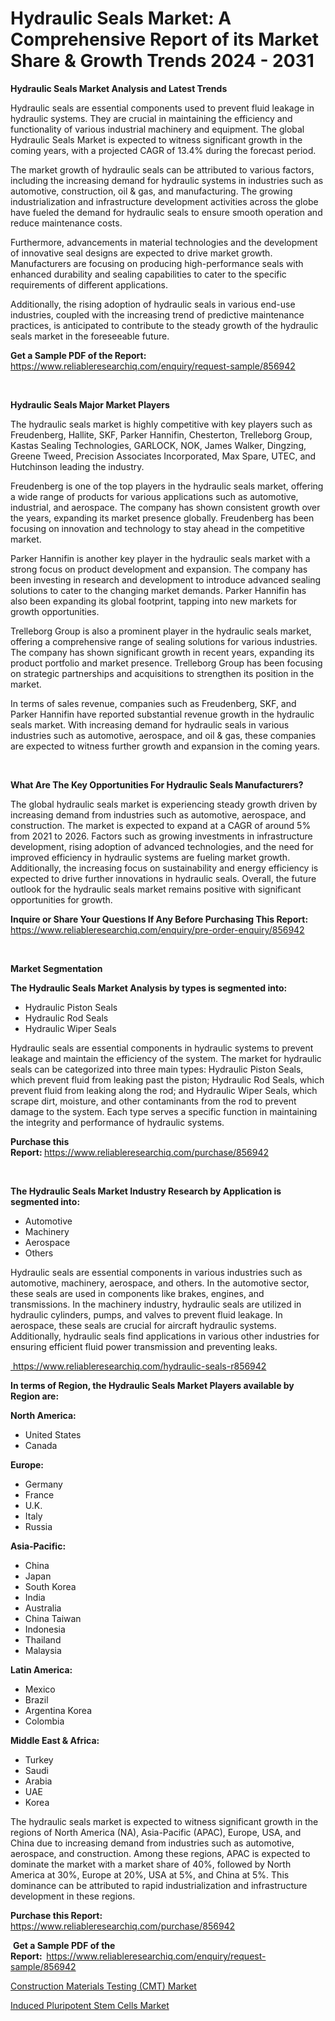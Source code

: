<p><h1>Hydraulic Seals Market: A Comprehensive Report of its Market Share & Growth Trends 2024 - 2031</h1></p><p><strong>Hydraulic Seals Market Analysis and Latest Trends</strong></p>
<p><p>Hydraulic seals are essential components used to prevent fluid leakage in hydraulic systems. They are crucial in maintaining the efficiency and functionality of various industrial machinery and equipment. The global Hydraulic Seals Market is expected to witness significant growth in the coming years, with a projected CAGR of 13.4% during the forecast period.</p><p>The market growth of hydraulic seals can be attributed to various factors, including the increasing demand for hydraulic systems in industries such as automotive, construction, oil & gas, and manufacturing. The growing industrialization and infrastructure development activities across the globe have fueled the demand for hydraulic seals to ensure smooth operation and reduce maintenance costs.</p><p>Furthermore, advancements in material technologies and the development of innovative seal designs are expected to drive market growth. Manufacturers are focusing on producing high-performance seals with enhanced durability and sealing capabilities to cater to the specific requirements of different applications.</p><p>Additionally, the rising adoption of hydraulic seals in various end-use industries, coupled with the increasing trend of predictive maintenance practices, is anticipated to contribute to the steady growth of the hydraulic seals market in the foreseeable future.</p></p>
<p><strong>Get a Sample PDF of the Report:&nbsp;</strong> <a href="https://www.reliableresearchiq.com/enquiry/request-sample/856942">https://www.reliableresearchiq.com/enquiry/request-sample/856942</a></p>
<p>&nbsp;</p>
<p><strong>Hydraulic Seals Major Market Players</strong></p>
<p><p>The hydraulic seals market is highly competitive with key players such as Freudenberg, Hallite, SKF, Parker Hannifin, Chesterton, Trelleborg Group, Kastas Sealing Technologies, GARLOCK, NOK, James Walker, Dingzing, Greene Tweed, Precision Associates Incorporated, Max Spare, UTEC, and Hutchinson leading the industry.</p><p>Freudenberg is one of the top players in the hydraulic seals market, offering a wide range of products for various applications such as automotive, industrial, and aerospace. The company has shown consistent growth over the years, expanding its market presence globally. Freudenberg has been focusing on innovation and technology to stay ahead in the competitive market.</p><p>Parker Hannifin is another key player in the hydraulic seals market with a strong focus on product development and expansion. The company has been investing in research and development to introduce advanced sealing solutions to cater to the changing market demands. Parker Hannifin has also been expanding its global footprint, tapping into new markets for growth opportunities.</p><p>Trelleborg Group is also a prominent player in the hydraulic seals market, offering a comprehensive range of sealing solutions for various industries. The company has shown significant growth in recent years, expanding its product portfolio and market presence. Trelleborg Group has been focusing on strategic partnerships and acquisitions to strengthen its position in the market.</p><p>In terms of sales revenue, companies such as Freudenberg, SKF, and Parker Hannifin have reported substantial revenue growth in the hydraulic seals market. With increasing demand for hydraulic seals in various industries such as automotive, aerospace, and oil & gas, these companies are expected to witness further growth and expansion in the coming years.</p></p>
<p>&nbsp;</p>
<p><strong>What Are The Key Opportunities For Hydraulic Seals Manufacturers?</strong></p>
<p><p>The global hydraulic seals market is experiencing steady growth driven by increasing demand from industries such as automotive, aerospace, and construction. The market is expected to expand at a CAGR of around 5% from 2021 to 2026. Factors such as growing investments in infrastructure development, rising adoption of advanced technologies, and the need for improved efficiency in hydraulic systems are fueling market growth. Additionally, the increasing focus on sustainability and energy efficiency is expected to drive further innovations in hydraulic seals. Overall, the future outlook for the hydraulic seals market remains positive with significant opportunities for growth.</p></p>
<p><strong>Inquire or Share Your Questions If Any Before Purchasing This Report:</strong> <a href="https://www.reliableresearchiq.com/enquiry/pre-order-enquiry/856942">https://www.reliableresearchiq.com/enquiry/pre-order-enquiry/856942</a></p>
<p>&nbsp;</p>
<p><strong>Market Segmentation</strong></p>
<p><strong>The Hydraulic Seals Market Analysis by types is segmented into:</strong></p>
<p><ul><li>Hydraulic Piston Seals</li><li>Hydraulic Rod Seals</li><li>Hydraulic Wiper Seals</li></ul></p>
<p><p>Hydraulic seals are essential components in hydraulic systems to prevent leakage and maintain the efficiency of the system. The market for hydraulic seals can be categorized into three main types: Hydraulic Piston Seals, which prevent fluid from leaking past the piston; Hydraulic Rod Seals, which prevent fluid from leaking along the rod; and Hydraulic Wiper Seals, which scrape dirt, moisture, and other contaminants from the rod to prevent damage to the system. Each type serves a specific function in maintaining the integrity and performance of hydraulic systems.</p></p>
<p><strong>Purchase this Report:&nbsp;</strong><a href="https://www.reliableresearchiq.com/purchase/856942">https://www.reliableresearchiq.com/purchase/856942</a></p>
<p>&nbsp;</p>
<p><strong>The Hydraulic Seals Market Industry Research by Application is segmented into:</strong></p>
<p><ul><li>Automotive</li><li>Machinery</li><li>Aerospace</li><li>Others</li></ul></p>
<p><p>Hydraulic seals are essential components in various industries such as automotive, machinery, aerospace, and others. In the automotive sector, these seals are used in components like brakes, engines, and transmissions. In the machinery industry, hydraulic seals are utilized in hydraulic cylinders, pumps, and valves to prevent fluid leakage. In aerospace, these seals are crucial for aircraft hydraulic systems. Additionally, hydraulic seals find applications in various other industries for ensuring efficient fluid power transmission and preventing leaks.</p></p>
<p><a href="https://www.reliableresearchiq.com/hydraulic-seals-r856942">&nbsp;https://www.reliableresearchiq.com/hydraulic-seals-r856942</a></p>
<p><strong>In terms of Region, the Hydraulic Seals Market Players available by Region are:</strong></p>
<p>
    <p> <strong> North America: </strong>
        <ul>
            <li>United States</li>
            <li>Canada</li>
        </ul>
        </p> 
    <p> <strong> Europe: </strong>
        <ul>
            <li>Germany</li>
            <li>France</li>
            <li>U.K.</li>
            <li>Italy</li>
            <li>Russia</li>
        </ul>
        </p> 
    <p> <strong> Asia-Pacific: </strong>
        <ul>
            <li>China</li>
            <li>Japan</li>
            <li>South Korea</li>
            <li>India</li>
            <li>Australia</li>
            <li>China Taiwan</li>
            <li>Indonesia</li>
            <li>Thailand</li>
            <li>Malaysia</li>
        </ul>
        </p> 
    <p> <strong> Latin America: </strong>
        <ul>
            <li>Mexico</li>
            <li>Brazil</li>
            <li>Argentina Korea</li>
            <li>Colombia</li>
        </ul>
        </p> 
    <p> <strong> Middle East & Africa: </strong>
        <ul>
            <li>Turkey</li>
            <li>Saudi</li>
            <li>Arabia</li>
            <li>UAE</li>
            <li>Korea</li>
        </ul>
    </p>
    </p>
<p><p>The hydraulic seals market is expected to witness significant growth in the regions of North America (NA), Asia-Pacific (APAC), Europe, USA, and China due to increasing demand from industries such as automotive, aerospace, and construction. Among these regions, APAC is expected to dominate the market with a market share of 40%, followed by North America at 30%, Europe at 20%, USA at 5%, and China at 5%. This dominance can be attributed to rapid industrialization and infrastructure development in these regions.</p></p>
<p><strong>Purchase this Report: </strong><a href="https://www.reliableresearchiq.com/purchase/856942">https://www.reliableresearchiq.com/purchase/856942</a></p>
<p>&nbsp;<strong>Get a Sample PDF of the Report:&nbsp;&nbsp;</strong><a href="https://www.reliableresearchiq.com/enquiry/request-sample/856942">https://www.reliableresearchiq.com/enquiry/request-sample/856942</a></p>
<p><strong></strong></p>
<p><p><a href="https://github.com/allanwarjri/Market-Research-Report-List-1/blob/main/construction-materials-testing-cmt-market.md">Construction Materials Testing (CMT) Market</a></p><p><a href="https://issuu.com/reportprime-2/docs/induced-pluripotent-stem-cells-market-size-2030.pp">Induced Pluripotent Stem Cells Market</a></p></p>